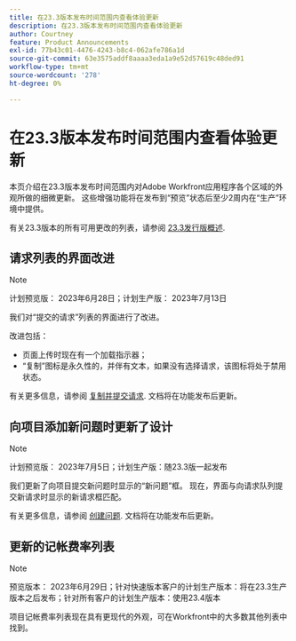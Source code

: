 ```yaml
---
title: 在23.3版本发布时间范围内查看体验更新
description: 在23.3版本发布时间范围内查看体验更新
author: Courtney
feature: Product Announcements
exl-id: 77b43c01-4476-4243-b8c4-062afe786a1d
source-git-commit: 63e3575addf8aaaa3eda1a9e52d57619c48ded91
workflow-type: tm+mt
source-wordcount: '278'
ht-degree: 0%

---
```


# 在23.3版本发布时间范围内查看体验更新

本页介绍在23.3版本发布时间范围内对Adobe Workfront应用程序各个区域的外观所做的细微更新。 这些增强功能将在发布到“预览”状态后至少2周内在“生产”环境中提供。

有关23.3版本的所有可用更改的列表，请参阅 [23.3发行版概述](/help/quicksilver/product-announcements/product-releases/23.3-release-activity/23-3-release-overview.md).

## 请求列表的界面改进

>[!NOTE]
>
>计划预览版： 2023年6月28日；计划生产版： 2023年7月13日

我们对“提交的请求”列表的界面进行了改进。

改进包括：

* 页面上传时现在有一个加载指示器；
* “复制”图标是永久性的，并伴有文本，如果没有选择请求，该图标将处于禁用状态。

有关更多信息，请参阅 [复制并提交请求](/help/quicksilver/manage-work/requests/create-requests/copy-and-submit-requests.md). 文档将在功能发布后更新。

## 向项目添加新问题时更新了设计

>[!NOTE]
>
>计划预览版： 2023年7月5日；计划生产版：随23.3版一起发布

我们更新了向项目提交新问题时显示的“新问题”框。 现在，界面与向请求队列提交新请求时显示的新请求框匹配。

有关更多信息，请参阅 [创建问题](../../../manage-work/issues/manage-issues/create-issues.md). 文档将在功能发布后更新。

## 更新的记帐费率列表

>[!NOTE]
>
>预览版本： 2023年6月29日；针对快速版本客户的计划生产版本：将在23.3生产版本之后发布；针对所有客户的计划生产版本：使用23.4版本

项目记帐费率列表现在具有更现代的外观，可在Workfront中的大多数其他列表中找到。
